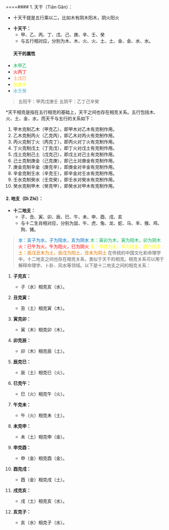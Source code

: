 ====#### 1. 天干（Tiān Gān）：
* 十天干就是五行乘以二，比如木有阴木阳木，阴火阳火

- **十天干：**
  - 甲、乙、丙、丁、戊、己、庚、辛、壬、癸
  - 与五行相对应，分别为木、木、火、火、土、土、金、金、水、水。
  #### 天干的属性
 * <font color="#00b050">木甲乙</font>
 * <font color="#ff0000">火丙丁</font>
 * <font color="#f79646">土戊已</font>
 * <font color="#ffff00"> 金庚辛</font>
 * <font color="#4bacc6">水壬癸</font>
 >五阳干：甲丙戊庚壬
 >五阴干：乙丁己辛癸
 
 *天干相克是指在五行相克的基础上，天干之间也存在相克关系。五行包括木、火、土、金、水，而天干与五行的关系如下：

1. 甲木克制乙木（甲克乙），即甲木对乙木有克制作用。
2. 乙木克制丙火（乙克丙），即乙木对丙火有克制作用。
3. 丙火克制丁火（丙克丁），即丙火对丁火有克制作用。
4. 丁火克制戊土（丁克戊），即丁火对戊土有克制作用。
5. 戊土克制己土（戊克己），即戊土对己土有克制作用。
6. 己土克制庚金（己克庚），即己土对庚金有克制作用。
7. 庚金克制辛金（庚克辛），即庚金对辛金有克制作用。
8. 辛金克制壬水（辛克壬），即辛金对壬水有克制作用。
9. 壬水克制癸水（壬克癸），即壬水对癸水有克制作用。
10. 癸水克制甲木（癸克甲），即癸水对甲木有克制作用。
#### 2. 地支（Dì Zhī）：

- **十二地支：**
  - 子、丑、寅、卯、辰、巳、午、未、申、酉、戌、亥
  - 与十二生肖相对应，分别为鼠、牛、虎、兔、龙、蛇、马、羊、猴、鸡、狗、猪。
><font color="#0070c0">水：亥子为水，子为阳水，亥为阴水</font>
><font color="#00b050">木：寅卯为木，寅为阳木，卯为阴木</font>
><font color="#ff0000">火：巳午为火，午为阳火，巳为阴火</font>
><font color="#ffff00">金：申酉为金，申为阳金，酉为阴金</font>
><font color="#de7802">土：辰戊丑末为土，辰戊为阳土，丑末为阴土</font>
在传统的中国文化和命理学中，十二地支之间也存在相克关系，类似于天干的相克。相克关系可以用于解释命理学、卜卦、风水等领域。以下是十二地支之间的相克关系：

1. **子克亥：**
   - 子（水）相克亥（水）。

2. **丑克寅：**
   - 丑（土）相克寅（木）。

3. **寅克卯：**
   - 寅（木）相克卯（木）。

4. **卯克辰：**
   - 卯（木）相克辰（土）。

5. **辰克巳：**
   - 辰（土）相克巳（火）。

6. **巳克午：**
   - 巳（火）相克午（火）。

7. **午克未：**
   - 午（火）相克未（土）。

8. **未克申：**
   - 未（土）相克申（金）。

9. **申克酉：**
   - 申（金）相克酉（金）。

10. **酉克戌：**
    - 酉（金）相克戌（土）。

11. **戌克亥：**
    - 戌（土）相克亥（水）。

12. **亥克子：**
    - 亥（水）相克子（水）。
